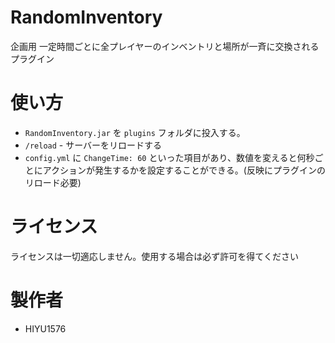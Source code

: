 # RandomInventory
企画用 一定時間ごとに全プレイヤーのインベントリと場所が一斉に交換されるプラグイン

# 使い方
  - ``RandomInventory.jar`` を ``plugins`` フォルダに投入する。
  - ``/reload`` - サーバーをリロードする
  - ``config.yml`` に ``ChangeTime: 60`` といった項目があり、数値を変えると何秒ごとにアクションが発生するかを設定することができる。(反映にプラグインのリロード必要)

# ライセンス
ライセンスは一切適応しません。使用する場合は必ず許可を得てください

# 製作者
  - HIYU1576
